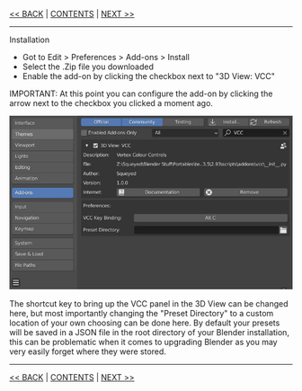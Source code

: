 [<< BACK](README.md) | [CONTENTS](Contents.md) | [NEXT >>](Quick-Start.md)

***

Installation

* Got to Edit > Preferences > Add-ons > Install
* Select the .Zip file you downloaded
* Enable the add-on by clicking the checkbox next to "3D View: VCC"

IMPORTANT:
At this point you can configure the add-on by clicking the arrow next to the checkbox you clicked a moment ago.

![](https://github.com/Squeyed-Addons/VCC-Docs/blob/main/Media/Images/Addon%20Prefs.JPG?raw=true)

The shortcut key to bring up the VCC panel in the 3D View can be changed here, but most importantly changing the "Preset Directory" to a custom location of your own choosing can be done here. By default your presets will be saved in a JSON file in the root directory of your Blender installation, this can be problematic when it comes to upgrading Blender as you may very easily forget where they were stored.

***

[<< BACK](README.md) | [CONTENTS](Contents.md) | [NEXT >>](Quick-Start.md)